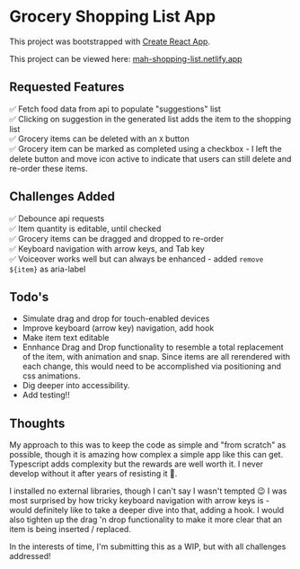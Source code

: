 # Grocery Shopping List App

This project was bootstrapped with [Create React App](https://github.com/facebook/create-react-app).

This project can be viewed here: [mah-shopping-list.netlify.app](https://mah-shopping-list.netlify.app/)

## Requested Features

✅ Fetch food data from api to populate "suggestions" list\
✅ Clicking on suggestion in the generated list adds the item to the shopping list\
✅ Grocery items can be deleted with an `X` button\
✅ Grocery item can be marked as completed using a checkbox - I left the delete button and move icon active to indicate that users can still delete and re-order these items.

## Challenges Added

✅ Debounce api requests\
✅ Item quantity is editable, until checked\
✅ Grocery items can be dragged and dropped to re-order\
✅ Keyboard navigation with arrow keys, and Tab key\
✅ Voiceover works well but can always be enhanced - added `remove ${item}` as aria-label

## Todo's

- Simulate drag and drop for touch-enabled devices
- Improve keyboard (arrow key) navigation, add hook
- Make item text editable
- Ennhance Drag and Drop functionality to resemble a total replacement of the item, with animation and snap. Since items are all rerendered with each change, this would need to be accomplished via positioning and css animations.
- Dig deeper into accessibility.
- Add testing!!

## Thoughts

My approach to this was to keep the code as simple and "from scratch" as possible, though it is amazing how complex a simple app like this can get. Typescript adds complexity but the rewards are well worth it. I never develop without it after years of resisting it 🥹.

I installed no external libraries, though I can't say I wasn't tempted 😉 I was most surprised by how tricky keyboard navigation with arrow keys is - would definitely like to take a deeper dive into that, adding a hook. I would also tighten up the drag 'n drop functionality to make it more clear that an item is being inserted / replaced.

In the interests of time, I'm submitting this as a WIP, but with all challenges addressed!
